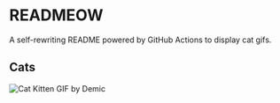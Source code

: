 # READMEOW

A self-rewriting README powered by GitHub Actions to display cat gifs.

## Cats

![Cat Kitten GIF by Demic](https://media2.giphy.com/media/3oriO0OEd9QIDdllqo/200.gif?cid=9acd02dacgylepx8c4vyf4eyryucdmcc8i2uugrsdpy9pesm&ep=v1_gifs_search&rid=200.gif&ct=g)
